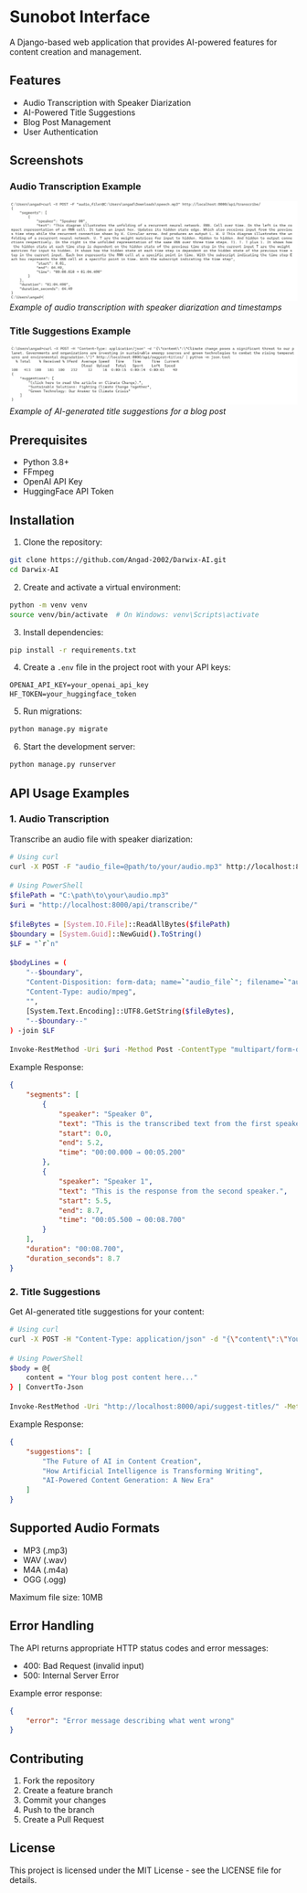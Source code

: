 # Sunobot Interface

A Django-based web application that provides AI-powered features for content creation and management.

## Features

- Audio Transcription with Speaker Diarization
- AI-Powered Title Suggestions
- Blog Post Management
- User Authentication

## Screenshots

### Audio Transcription Example
![Transcription Example](docs/images/transcription-example.png)
*Example of audio transcription with speaker diarization and timestamps*

### Title Suggestions Example
![Title Suggestions](docs/images/title-suggestions.png)
*Example of AI-generated title suggestions for a blog post*

## Prerequisites

- Python 3.8+
- FFmpeg
- OpenAI API Key
- HuggingFace API Token

## Installation

1. Clone the repository:
```bash
git clone https://github.com/Angad-2002/Darwix-AI.git
cd Darwix-AI
```

2. Create and activate a virtual environment:
```bash
python -m venv venv
source venv/bin/activate  # On Windows: venv\Scripts\activate
```

3. Install dependencies:
```bash
pip install -r requirements.txt
```

4. Create a `.env` file in the project root with your API keys:
```
OPENAI_API_KEY=your_openai_api_key
HF_TOKEN=your_huggingface_token
```

5. Run migrations:
```bash
python manage.py migrate
```

6. Start the development server:
```bash
python manage.py runserver
```

## API Usage Examples

### 1. Audio Transcription

Transcribe an audio file with speaker diarization:

```bash
# Using curl
curl -X POST -F "audio_file=@path/to/your/audio.mp3" http://localhost:8000/api/transcribe/

# Using PowerShell
$filePath = "C:\path\to\your\audio.mp3"
$uri = "http://localhost:8000/api/transcribe/"

$fileBytes = [System.IO.File]::ReadAllBytes($filePath)
$boundary = [System.Guid]::NewGuid().ToString()
$LF = "`r`n"

$bodyLines = (
    "--$boundary",
    "Content-Disposition: form-data; name=`"audio_file`"; filename=`"audio.mp3`"",
    "Content-Type: audio/mpeg",
    "",
    [System.Text.Encoding]::UTF8.GetString($fileBytes),
    "--$boundary--"
) -join $LF

Invoke-RestMethod -Uri $uri -Method Post -ContentType "multipart/form-data; boundary=$boundary" -Body $bodyLines
```

Example Response:
```json
{
    "segments": [
        {
            "speaker": "Speaker 0",
            "text": "This is the transcribed text from the first speaker.",
            "start": 0.0,
            "end": 5.2,
            "time": "00:00.000 → 00:05.200"
        },
        {
            "speaker": "Speaker 1",
            "text": "This is the response from the second speaker.",
            "start": 5.5,
            "end": 8.7,
            "time": "00:05.500 → 00:08.700"
        }
    ],
    "duration": "00:08.700",
    "duration_seconds": 8.7
}
```

### 2. Title Suggestions

Get AI-generated title suggestions for your content:

```bash
# Using curl
curl -X POST -H "Content-Type: application/json" -d "{\"content\":\"Your blog post content here...\"}" http://localhost:8000/api/suggest-titles/

# Using PowerShell
$body = @{
    content = "Your blog post content here..."
} | ConvertTo-Json

Invoke-RestMethod -Uri "http://localhost:8000/api/suggest-titles/" -Method Post -Body $body -ContentType "application/json"
```

Example Response:
```json
{
    "suggestions": [
        "The Future of AI in Content Creation",
        "How Artificial Intelligence is Transforming Writing",
        "AI-Powered Content Generation: A New Era"
    ]
}
```

## Supported Audio Formats

- MP3 (.mp3)
- WAV (.wav)
- M4A (.m4a)
- OGG (.ogg)

Maximum file size: 10MB

## Error Handling

The API returns appropriate HTTP status codes and error messages:

- 400: Bad Request (invalid input)
- 500: Internal Server Error

Example error response:
```json
{
    "error": "Error message describing what went wrong"
}
```

## Contributing

1. Fork the repository
2. Create a feature branch
3. Commit your changes
4. Push to the branch
5. Create a Pull Request

## License

This project is licensed under the MIT License - see the LICENSE file for details. 
